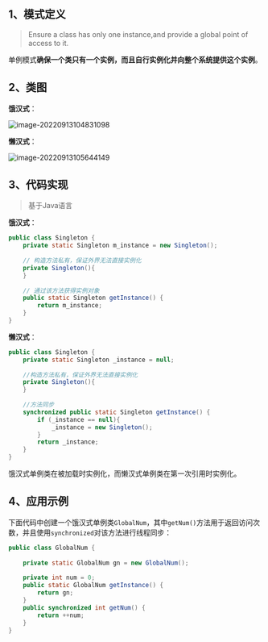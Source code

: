 ## 1、模式定义

> Ensure a class has only one instance,and provide a global point of access to it.

单例模式**确保一个类只有一个实例，而且自行实例化并向整个系统提供这个实例**。

## 2、类图

**饿汉式**：

![image-20220913104831098](https://img.zxdmy.com/2022/202209131048347.png)

**懒汉式**：

![image-20220913105644149](https://img.zxdmy.com/2022/202209131056872.png)

## 3、代码实现

> 基于Java语言

**饿汉式**：

```java
public class Singleton {
    private static Singleton m_instance = new Singleton();
    
    // 构造方法私有，保证外界无法直接实例化
    private Singleton(){
    }
    
    // 通过该方法获得实例对象
    public static Singleton getInstance() {
        return m_instance;
    }
}
```

**懒汉式**：

```java
public class Singleton {
    private static Singleton _instance = null;
    
    //构造方法私有，保证外界无法直接实例化
    private Singleton(){
    }
    
    //方法同步
    synchronized public static Singleton getInstance() {
        if (_instance == null){
            _instance = new Singleton();
        }
        return _instance;
    }
}
```

饿汉式单例类在被加载时实例化，而懒汉式单例类在第一次引用时实例化。

## 4、应用示例

下面代码中创建一个饿汉式单例类`GlobalNum`，其中`getNum()`方法用于返回访问次数，并且使用`synchronized`对该方法进行线程同步：

```java
public class GlobalNum {
    
    private static GlobalNum gn = new GlobalNum();
    
    private int num = 0;
    public static GlobalNum getInstance() {
        return gn;
    }
    public synchronized int getNum() {
        return ++num;
    }
}
```

